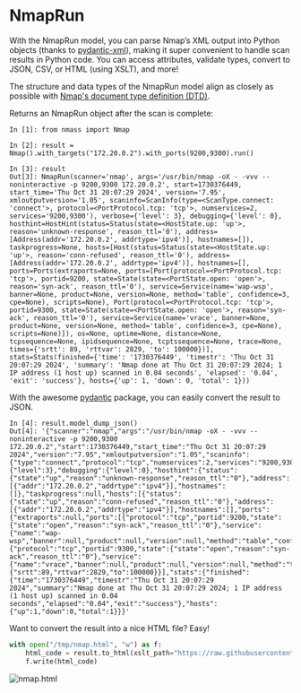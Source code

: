 # NmapRun

With the NmapRun model, you can parse Nmap’s XML output into Python objects (thanks to [pydantic-xml](https://github.com/dapper91/pydantic-xml)), making it super convenient to handle scan results in Python code. You can access attributes, validate types, convert to JSON, CSV, or HTML (using XSLT), and more!

The structure and data types of the NmapRun model align as closely as possible with [Nmap's document type definition (DTD)](https://nmap.org/book/nmap-dtd.html).

Returns an NmapRun object after the scan is complete:

```ipython
In [1]: from nmass import Nmap

In [2]: result = Nmap().with_targets("172.20.0.2").with_ports(9200,9300).run()

In [3]: result
Out[3]: NmapRun(scanner='nmap', args='/usr/bin/nmap -oX - -vvv --noninteractive -p 9200,9300 172.20.0.2', start=1730376449, start_time='Thu Oct 31 20:07:29 2024', version='7.95', xmloutputversion='1.05', scaninfo=ScanInfo(type=<ScanType.connect: 'connect'>, protocol=<PortProtocol.tcp: 'tcp'>, numservices=2, services='9200,9300'), verbose={'level': 3}, debugging={'level': 0}, hosthint=HostHint(status=Status(state=<HostState.up: 'up'>, reason='unknown-response', reason_ttl='0'), address=[Address(addr='172.20.0.2', addrtype='ipv4')], hostnames=[]), taskprogress=None, hosts=[Host(status=Status(state=<HostState.up: 'up'>, reason='conn-refused', reason_ttl='0'), address=[Address(addr='172.20.0.2', addrtype='ipv4')], hostnames=[], ports=Ports(extraports=None, ports=[Port(protocol=<PortProtocol.tcp: 'tcp'>, portid=9200, state=State(state=<PortState.open: 'open'>, reason='syn-ack', reason_ttl='0'), service=Service(name='wap-wsp', banner=None, product=None, version=None, method='table', confidence=3, cpe=None), scripts=None), Port(protocol=<PortProtocol.tcp: 'tcp'>, portid=9300, state=State(state=<PortState.open: 'open'>, reason='syn-ack', reason_ttl='0'), service=Service(name='vrace', banner=None, product=None, version=None, method='table', confidence=3, cpe=None), scripts=None)]), os=None, uptime=None, distance=None, tcpsequence=None, ipidsequence=None, tcptssequence=None, trace=None, times={'srtt': 89, 'rttvar': 2829, 'to': 100000})], stats=Stats(finished={'time': '1730376449', 'timestr': 'Thu Oct 31 20:07:29 2024', 'summary': 'Nmap done at Thu Oct 31 20:07:29 2024; 1 IP address (1 host up) scanned in 0.04 seconds', 'elapsed': '0.04', 'exit': 'success'}, hosts={'up': 1, 'down': 0, 'total': 1}))
```

With the awesome [pydantic](https://github.com/pydantic/pydantic) package, you can easily convert the result to JSON.

```ipython
In [4]: result.model_dump_json()
Out[4]: '{"scanner":"nmap","args":"/usr/bin/nmap -oX - -vvv --noninteractive -p 9200,9300 172.20.0.2","start":1730376449,"start_time":"Thu Oct 31 20:07:29 2024","version":"7.95","xmloutputversion":"1.05","scaninfo":{"type":"connect","protocol":"tcp","numservices":2,"services":"9200,9300"},"verbose":{"level":3},"debugging":{"level":0},"hosthint":{"status":{"state":"up","reason":"unknown-response","reason_ttl":"0"},"address":[{"addr":"172.20.0.2","addrtype":"ipv4"}],"hostnames":[]},"taskprogress":null,"hosts":[{"status":{"state":"up","reason":"conn-refused","reason_ttl":"0"},"address":[{"addr":"172.20.0.2","addrtype":"ipv4"}],"hostnames":[],"ports":{"extraports":null,"ports":[{"protocol":"tcp","portid":9200,"state":{"state":"open","reason":"syn-ack","reason_ttl":"0"},"service":{"name":"wap-wsp","banner":null,"product":null,"version":null,"method":"table","confidence":3,"cpe":null},"scripts":null},{"protocol":"tcp","portid":9300,"state":{"state":"open","reason":"syn-ack","reason_ttl":"0"},"service":{"name":"vrace","banner":null,"product":null,"version":null,"method":"table","confidence":3,"cpe":null},"scripts":null}]},"os":null,"uptime":null,"distance":null,"tcpsequence":null,"ipidsequence":null,"tcptssequence":null,"trace":null,"times":{"srtt":89,"rttvar":2829,"to":100000}}],"stats":{"finished":{"time":"1730376449","timestr":"Thu Oct 31 20:07:29 2024","summary":"Nmap done at Thu Oct 31 20:07:29 2024; 1 IP address (1 host up) scanned in 0.04 seconds","elapsed":"0.04","exit":"success"},"hosts":{"up":1,"down":0,"total":1}}}'
```

Want to convert the result into a nice HTML file? Easy!

```python
with open("/tmp/nmap.html", "w") as f:
    html_code = result.to_html(xslt_path="https://raw.githubusercontent.com/Haxxnet/nmap-bootstrap-xsl/main/nmap-bootstrap.xsl")
    f.write(html_code)
```

![nmap.html](screenshot.png)

